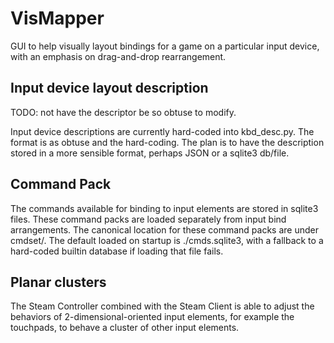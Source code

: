 # VisMapper

GUI to help visually layout bindings for a game on a particular input device, with an emphasis on drag-and-drop rearrangement.


## Input device layout description

TODO: not have the descriptor be so obtuse to modify.

Input device descriptions are currently hard-coded into kbd\_desc.py.
The format is as obtuse and the hard-coding.
The plan is to have the description stored in a more sensible format, perhaps JSON or a sqlite3 db/file.

## Command Pack

The commands available for binding to input elements are stored in sqlite3 files.
These command packs are loaded separately from input bind arrangements.
The canonical location for these command packs are under cmdset/.
The default loaded on startup is ./cmds.sqlite3, with a fallback to a hard-coded builtin database if loading that file fails.

## Planar clusters

The Steam Controller combined with the Steam Client is able to adjust the behaviors of 2-dimensional-oriented input elements, for example the touchpads, to behave a cluster of other input elements.

